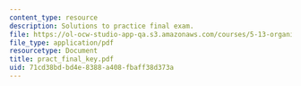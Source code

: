 ```yaml
---
content_type: resource
description: Solutions to practice final exam.
file: https://ol-ocw-studio-app-qa.s3.amazonaws.com/courses/5-13-organic-chemistry-ii-fall-2006/71cd38bdbd4e8388a408fbaff38d373a_pract_final_key.pdf
file_type: application/pdf
resourcetype: Document
title: pract_final_key.pdf
uid: 71cd38bd-bd4e-8388-a408-fbaff38d373a
---
```

